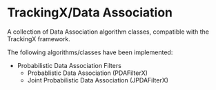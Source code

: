 # TrackingX/Data Association

A collection of Data Association algorithm classes, compatible with the TrackingX framework.

The following algorithms/classes have been implemented:
* Probabilistic Data Association Filters
  * Probablistic Data Association (PDAFilterX)
  * Joint Probabilistic Data Association (JPDAFilterX)
